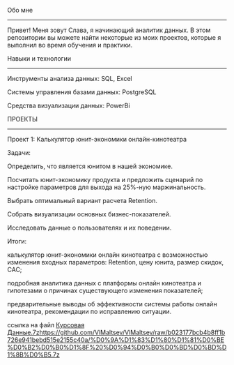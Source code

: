 Обо мне
________________________________________________________________________________________________________
Привет! Меня зовут Слава, я начинающий аналитик данных. В этом репозитории вы можете найти некоторые из моих проектов, которые я выполнил во время обучения и практики.


Навыки и технологии
________________________________________________________________________________________________________
Инструменты анализа данных: SQL, Excel

Системы управления базами данных: PostgreSQL

Средства визуализации данных: PowerBi

ПРОЕКТЫ
________________________________________________________________________________________________________

Проект 1: Калькулятор юнит-экономики онлайн-кинотеатра

Задачи:

Определить, что является юнитом в нашей экономике.

Посчитать юнит-экономику продукта и предложить сценарий по настройке параметров для выхода на 25%-ную маржинальность.

Выбрать оптимальный вариант расчета Retention.

Собрать визуализации основных бизнес-показателей.

Исследовать данные о пользователях и их поведении.

Итоги:

калькулятор юнит-экономики онлайн кинотеатра с возможностью изменения входных параметров: Retention, цену юнита, размер скидок, CAC;

подробная аналитика данных с платформы онлайн кинотеатра и гипотезами о причинах существующего изменения показателей;

предварительные выводы об эффективности системы работы онлайн кинотеатра, рекомендации по исправлению ситуации.

ссылка на файл [Курсовая Данные.7z](https://github.com/VlMaltsev/VlMaltsev/raw/b023177bcb4b8ff1b726e941bebd515e2155c40a/%D0%9A%D1%83%D1%80%D1%81%D0%BE%D0%B2%D0%B0%D1%8F%20%D0%94%D0%B0%D0%BD%D0%BD%D1%8B%D0%B5.7z)https://github.com/VlMaltsev/VlMaltsev/raw/b023177bcb4b8ff1b726e941bebd515e2155c40a/%D0%9A%D1%83%D1%80%D1%81%D0%BE%D0%B2%D0%B0%D1%8F%20%D0%94%D0%B0%D0%BD%D0%BD%D1%8B%D0%B5.7z
